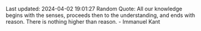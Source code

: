 Last updated: 2024-04-02 19:01:27
Random Quote: All our knowledge begins with the senses, proceeds then to the understanding, and ends with reason. There is nothing higher than reason. - Immanuel Kant